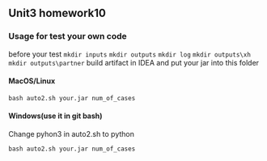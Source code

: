## Unit3 homework10
### Usage for test your own code
before your test
`mkdir inputs`
`mkdir outputs`
`mkdir log`
`mkdir outputs\xh`
`mkdir outputs\partner`
build artifact in IDEA and put your jar into this folder

#### MacOS/Linux
`bash auto2.sh your.jar num_of_cases`
#### Windows(use it in git bash)
Change pyhon3 in auto2.sh to python

`bash auto2.sh your.jar num_of_cases`
